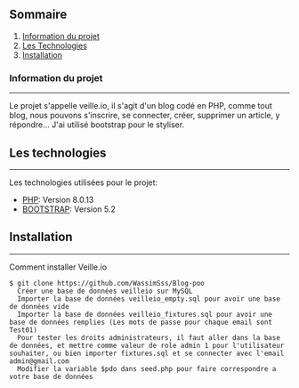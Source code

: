 ## Sommaire
1. [Information du projet](#Information-du-projet)
2. [Les Technologies](#technologies)
3. [Installation](#installation)
### Information du projet
***
Le projet s'appelle veille.io, il s'agit d'un blog codé en PHP, comme tout blog, nous pouvons s'inscrire, se connecter, créer, supprimer un article, y répondre... J'ai utilisé bootstrap pour le styliser.
## Les technologies
***
Les technologies utilisées pour le projet:
* [PHP](https://www.php.net/docs.php): Version 8.0.13 
* [BOOTSTRAP](https://getbootstrap.com/docs/5.2/getting-started/introduction/): Version 5.2
## Installation
***
Comment installer Veille.io
```
$ git clone https://github.com/WassimSss/Blog-poo
  Créer une base de données veilleio sur MySQL 
  Importer la base de données veilleio_empty.sql pour avoir une base de données vide
  Importer la base de données veilleio_fixtures.sql pour avoir une base de données remplies (Les mots de passe pour chaque email sont Test01)
  Pour tester les droits administrateurs, il faut aller dans la base de données, et mettre comme valeur de role admin 1 pour l'utilisateur souhaiter, ou bien importer fixtures.sql et se connecter avec l'email admin@gmail.com
  Modifier la variable $pdo dans seed.php pour faire correspondre a votre base de données